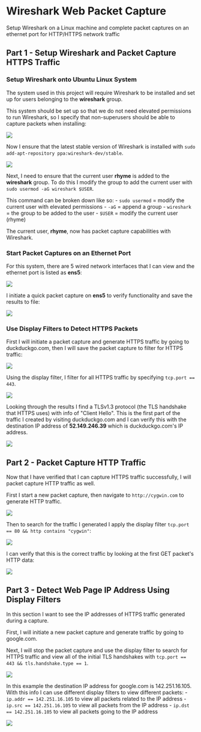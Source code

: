 # Wireshark Web Packet Capture

Setup Wireshark on a Linux machine and complete packet captures on an ethernet port for HTTP/HTTPS network traffic

## Part 1 - Setup Wireshark and Packet Capture HTTPS Traffic

### Setup Wireshark onto Ubuntu Linux System

The system used in this project will require Wireshark to be installed and set up for users belonging to the **wireshark** group. 

This system should be set up so that we do not need elevated permissions to run Wireshark, so I specify that non-superusers should be able to capture packets when installing:

![](Images/Pasted%20image%2020230728150736.png)

Now I ensure that the latest stable version of Wireshark is installed with `sudo add-apt-repository ppa:wireshark-dev/stable`.

![](Images/Pasted%20image%2020230728150931.png)

Next, I need to ensure that the current user **rhyme** is added to the **wireshark** group. To do this I modify the group to add the current user with `sudo usermod -aG wireshark $USER`.

This command can be broken down like so: 
	- `sudo usermod` = modify the current user with elevated permissions
	- `-aG` = append a group
	- `wireshark` = the group to be added to the user
	- `$USER` = modify the current user (rhyme)

The current user, **rhyme**, now has packet capture capabilities with Wireshark. 

### Start Packet Captures on an Ethernet Port

For this system, there are 5 wired network interfaces that I can view and the ethernet port is listed as **ens5**:

![](Images/Pasted%20image%2020230728152328.png)

I initiate a quick packet capture on **ens5** to verify functionality and save the results to file:  

![](Images/Pasted%20image%2020230728153230.png)

### Use Display Filters to Detect HTTPS Packets

First I will initiate a packet capture and generate HTTPS traffic by going to duckduckgo.com, then I will save the packet capture to filter for HTTPS traffic:

![](Images/Pasted%20image%2020230728154829.png)

Using the display filter, I filter for all HTTPS traffic by specifying `tcp.port == 443`.

![](Images/Pasted%20image%2020230728155028.png)

Looking through the results I find a TLSv1.3 protocol (the TLS handshake that HTTPS uses) with info of "Client Hello". This is the first part of the traffic I created by visiting duckduckgo.com and I can verify this with the destination IP address of **52.149.246.39** which is duckduckgo.com's IP address. 

![](Images/Pasted%20image%2020230728155251.png)

## Part 2 - Packet Capture HTTP Traffic

Now that I have verified that I can capture HTTPS traffic successfully, I will packet capture HTTP traffic as well. 

First I start a new packet capture, then navigate to `http://cygwin.com` to generate HTTP traffic. 

![](Images/Pasted%20image%2020230728161549.png)

Then to search for the traffic I generated I apply the display filter `tcp.port == 80 && http contains "cygwin"`:

![](Images/Pasted%20image%2020230728161705.png)

I can verify that this is the correct traffic by looking at the first GET packet's HTTP data: 

![](Images/Pasted%20image%2020230728161828.png)

## Part 3 - Detect Web Page IP Address Using Display Filters

In this section I want to see the IP addresses of HTTPS traffic generated during a capture. 

First, I will initiate a new packet capture and generate traffic by going to google.com. 

Next, I will stop the packet capture and use the display filter to search for HTTPS traffic and view all of the initial TLS handshakes with `tcp.port == 443 && tls.handshake.type == 1`.

![](Images/Pasted%20image%2020230728163341.png)

In this example the destination IP address for google.com is 142.251.16.105. With this info I can use different display filters to view different packets: 
	- `ip.addr == 142.251.16.105` to view all packets related to the IP address
	- `ip.src == 142.251.16.105` to view all packets from the IP address
	- `ip.dst == 142.251.16.105` to view all packets going to the IP address

![](Images/Pasted%20image%2020230728163943.png)

